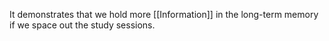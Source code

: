 It demonstrates that we hold more [[Information]] in the long-term memory if we space out the study sessions.
